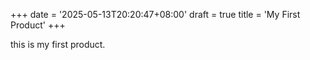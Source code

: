 +++
date = '2025-05-13T20:20:47+08:00'
draft = true
title = 'My First Product'
+++

this is my first product.
